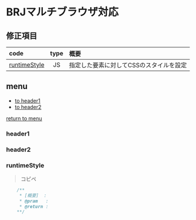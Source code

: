 # **BRJ**マルチブラウザ対応

## 修正項目

|code|type|概要|
|:--|:--:|:--|
|[runtimeStyle](#runtimeStyle)|JS|指定した要素に対してCSSのスタイルを設定|





## menu
* [to header1](#header1)
* [to header2](#header2)

<!-- some long code -->

[return to menu](#menu)
### header1
### header2




### runtimeStyle




> コピペ
``` JavaScript
	/**
	 * [概要]  :
	 * @pram   :
	 * @return :
	**/
```